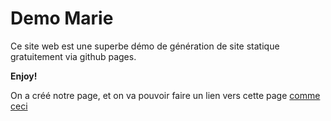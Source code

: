 # Demo Marie

Ce site web est une superbe démo de génération de site statique gratuitement via github pages.

**Enjoy!**

On a créé notre page, et on va pouvoir faire un lien vers cette page [comme ceci](/fruits.md)
